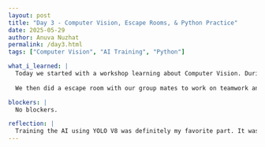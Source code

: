 ```yaml
--- 
layout: post
title: "Day 3 - Computer Vision, Escape Rooms, & Python Practice"
date: 2025-05-29
author: Anuva Nuzhat
permalink: /day3.html
tags: ["Computer Vision", "AI Training", "Python"]

what_i_learned: |
  Today we started with a workshop learning about Computer Vision. During this workshop we learned how to train our computer models to classify different images. Firstly we got introduced to computer vision with previously trained models on Teachable Machine. We then trained them ourselves using YOLO V8 and tried it out on some images and videos.
  
  We then did a escape room with our group mates to work on teamwork and collaboration. After we did some python practice with brain teasers on sets and dictionaries and also learned about file I/O. 

blockers: |
  No blockers.

reflection: |
  Training the AI using YOLO V8 was definitely my favorite part. It was so cool to see how it could identify different people and parts of a video. I'm really interested in learning more about computer vision and how I can apply it to my research. The escape room was also a lot of fun and had gotten me closer to my group mates.
---
```

